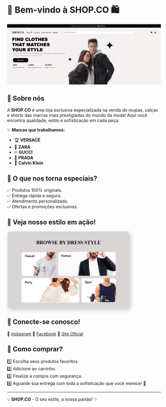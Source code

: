 # 🚀 Bem-vindo à **SHOP.CO** 🛍️

<img src="imagens/SHOP.CO.png" alt="SHOP.CO Banner">

## 👕 Sobre nós
A **SHOP.CO** é uma loja exclusiva especializada na venda de roupas, calças e shorts das marcas mais prestigiadas do mundo da moda! Aqui você encontra qualidade, estilo e sofisticação em cada peça.

✨ **Marcas que trabalhamos:**
- 🏆 **VERSACE**
- 🖤 **ZARA**
- 🔥 **GUCCI**
- 👑 **PRADA**
- 💎 **Calvin Klein**

## 📢 O que nos torna especiais?
✅ Produtos 100% originais.<br>
✅ Entrega rápida e segura.<br>
✅ Atendimento personalizado.<br>
✅ Ofertas e promoções exclusivas.<br>

## 🎥 Veja nosso estilo em ação!
<img src="imagens\estilos-em-ação.png" width="400px" alt="Fashion" style="border-radius:10px;box-shadow:5px 5px 15px rgba(0,0,0,0.2);">

## 📲 Conecte-se conosco!
🔹 [Instagram](https://instagram.com/shop.co)
🔹 [Facebook](https://facebook.com/shop.co)
🔹 [Site Oficial](https://devericke.github.io/E-commerce-Website-Tamplate/)

## 🛒 Como comprar?
1️⃣ Escolha seus produtos favoritos.  
2️⃣ Adicione ao carrinho.  
3️⃣ Finalize a compra com segurança.  
4️⃣ Aguarde sua entrega com toda a sofisticação que você merece! 💖  

---
💡 **SHOP.CO** - O seu estilo, a nossa paixão! ✨
